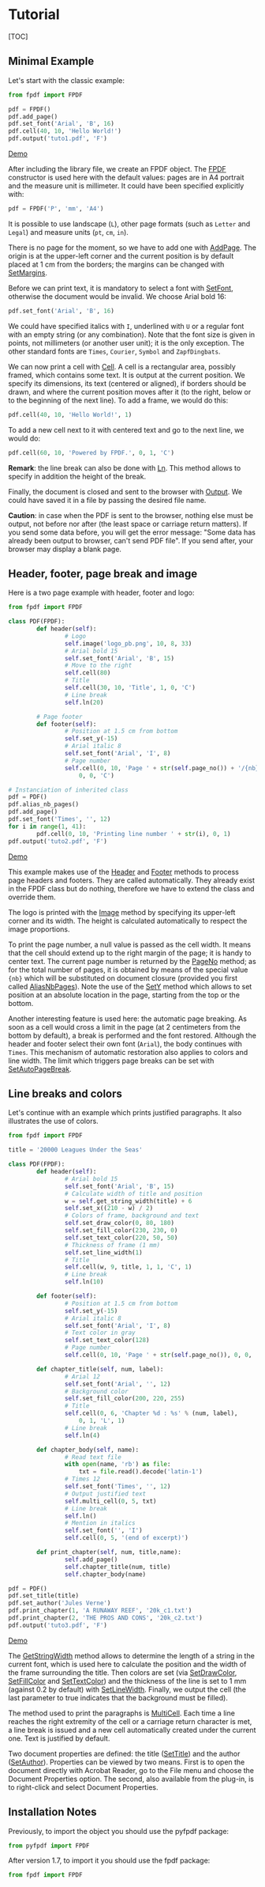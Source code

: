# Tutorial #

[TOC]

## Minimal Example ##

Let's start with the classic example:

```python
from fpdf import FPDF

pdf = FPDF()
pdf.add_page()
pdf.set_font('Arial', 'B', 16)
pdf.cell(40, 10, 'Hello World!')
pdf.output('tuto1.pdf', 'F')
```

[Demo](http://pyfpdf.googlecode.com/hg/tutorial/tuto1.pdf)

After including the library file, we create an FPDF object. The 
[FPDF](reference/FPDF.md) constructor is used here with the default values: 
pages are in A4 portrait and the measure unit is millimeter. It could have been
specified explicitly with:

```python
pdf = FPDF('P', 'mm', 'A4')
```

It is possible to use landscape (`L`), other page formats (such as `Letter` and
 `Legal`) and measure units (`pt`, `cm`, `in`).

There is no page for the moment, so we have to add one with 
[AddPage](reference/AddPage.md). The origin is at the upper-left corner and the
current position is by default placed at 1 cm from the borders; the margins can
be changed with [SetMargins](reference/SetMargins.md).

Before we can print text, it is mandatory to select a font with 
[SetFont](reference/SetFont.md), otherwise the document would be invalid. We
choose Arial bold 16:

```python
pdf.set_font('Arial', 'B', 16)
```

We could have specified italics with `I`, underlined with `U` or a regular font
with an empty string (or any combination). Note that the font size is given in
points, not millimeters (or another user unit); it is the only exception. The
other standard fonts are `Times`, `Courier`, `Symbol` and `ZapfDingbats`.

We can now print a cell with [Cell](reference/Cell.md). A cell is a rectangular
area, possibly framed, which contains some text. It is output at the current
position. We specify its dimensions, its text (centered or aligned), if borders
should be drawn, and where the current position moves after it (to the right,
below or to the beginning of the next line). To add a frame, we would do this:

```python
pdf.cell(40, 10, 'Hello World!', 1)
```

To add a new cell next to it with centered text and go to the next line, we
would do:

```python
pdf.cell(60, 10, 'Powered by FPDF.', 0, 1, 'C')
```

**Remark**: the line break can also be done with [Ln](reference/Ln.md). This
method allows to specify in addition the height of the break.

Finally, the document is closed and sent to the browser with
[Output](reference/Output.md). We could have saved it in a file by passing the
desired file name.

**Caution**: in case when the PDF is sent to the browser, nothing else must be
output, not before nor after (the least space or carriage return matters).
If you send some data before, you will get the error message: "Some data has
already been output to browser, can't send PDF file". If you send after, your
browser may display a blank page.

## Header, footer, page break and image ##

Here is a two page example with header, footer and logo:

```python
from fpdf import FPDF

class PDF(FPDF):
        def header(self):
                # Logo
                self.image('logo_pb.png', 10, 8, 33)
                # Arial bold 15
                self.set_font('Arial', 'B', 15)
                # Move to the right
                self.cell(80)
                # Title
                self.cell(30, 10, 'Title', 1, 0, 'C')
                # Line break
                self.ln(20)

        # Page footer
        def footer(self):
                # Position at 1.5 cm from bottom
                self.set_y(-15)
                # Arial italic 8
                self.set_font('Arial', 'I', 8)
                # Page number
                self.cell(0, 10, 'Page ' + str(self.page_no()) + '/{nb}', 
                    0, 0, 'C')

# Instanciation of inherited class
pdf = PDF()
pdf.alias_nb_pages()
pdf.add_page()
pdf.set_font('Times', '', 12)
for i in range(1, 41):
        pdf.cell(0, 10, 'Printing line number ' + str(i), 0, 1)
pdf.output('tuto2.pdf', 'F')
```

[Demo](http://pyfpdf.googlecode.com/hg/tutorial/tuto2.pdf)

This example makes use of the [Header](reference/Header.md) and 
[Footer](reference/Footer.md) methods to process page headers and footers. They
are called automatically. They already exist in the FPDF class but do nothing,
therefore we have to extend the class and override them.

The logo is printed with the [Image](reference/Image.md) method by specifying
its upper-left corner and its width. The height is calculated automatically to
respect the image proportions.

To print the page number, a null value is passed as the cell width. It means
that the cell should extend up to the right margin of the page; it is handy to
center text. The current page number is returned by
the [PageNo](reference/PageNo.md) method; as for
the total number of pages, it is obtained by means of the special value `{nb}`
which will be substituted on document closure (provided you first called 
[AliasNbPages](reference/AliasNbPages.md)).
Note the use of the [SetY](reference/SetY.md) method which allows to set
position at an absolute location in the page, starting from the top or the
bottom.

Another interesting feature is used here: the automatic page breaking. As soon
as a cell would cross a limit in the page (at 2 centimeters from the bottom by
default), a break is performed and the font restored. Although the header and
footer select their own font (`Arial`), the body continues with `Times`. This
mechanism of automatic restoration also applies to colors and line width. The
limit which triggers page breaks can be set with 
[SetAutoPageBreak](reference/SetAutoPageBreak.md).


## Line breaks and colors ##

Let's continue with an example which prints justified paragraphs. It also
illustrates the use of colors.

```python
from fpdf import FPDF

title = '20000 Leagues Under the Seas'

class PDF(FPDF):
        def header(self):
                # Arial bold 15
                self.set_font('Arial', 'B', 15)
                # Calculate width of title and position
                w = self.get_string_width(title) + 6
                self.set_x((210 - w) / 2)
                # Colors of frame, background and text
                self.set_draw_color(0, 80, 180)
                self.set_fill_color(230, 230, 0)
                self.set_text_color(220, 50, 50)
                # Thickness of frame (1 mm)
                self.set_line_width(1)
                # Title
                self.cell(w, 9, title, 1, 1, 'C', 1)
                # Line break
                self.ln(10)

        def footer(self):
                # Position at 1.5 cm from bottom
                self.set_y(-15)
                # Arial italic 8
                self.set_font('Arial', 'I', 8)
                # Text color in gray
                self.set_text_color(128)
                # Page number
                self.cell(0, 10, 'Page ' + str(self.page_no()), 0, 0, 'C')

        def chapter_title(self, num, label):
                # Arial 12
                self.set_font('Arial', '', 12)
                # Background color
                self.set_fill_color(200, 220, 255)
                # Title
                self.cell(0, 6, 'Chapter %d : %s' % (num, label), 
                    0, 1, 'L', 1)
                # Line break
                self.ln(4)

        def chapter_body(self, name):
                # Read text file
                with open(name, 'rb') as file:
                    txt = file.read().decode('latin-1')
                # Times 12
                self.set_font('Times', '', 12)
                # Output justified text
                self.multi_cell(0, 5, txt)
                # Line break
                self.ln()
                # Mention in italics
                self.set_font('', 'I')
                self.cell(0, 5, '(end of excerpt)')

        def print_chapter(self, num, title,name):
                self.add_page()
                self.chapter_title(num, title)
                self.chapter_body(name)

pdf = PDF()
pdf.set_title(title)
pdf.set_author('Jules Verne')
pdf.print_chapter(1, 'A RUNAWAY REEF', '20k_c1.txt')
pdf.print_chapter(2, 'THE PROS AND CONS', '20k_c2.txt')
pdf.output('tuto3.pdf', 'F')
```

[Demo](http://pyfpdf.googlecode.com/hg/tutorial/tuto3.pdf)

The [GetStringWidth](reference/GetStringWidth.md) method allows to determine
the length of a string in the current font, which is used here to calculate the
position and the width of the frame surrounding the title. Then colors are set
(via [SetDrawColor](reference/SetDrawColor.md), 
[SetFillColor](reference/SetFillColor.md) and 
[SetTextColor](reference/SetTextColor.md)) and the thickness of the line is set
to 1 mm (against 0.2 by default) with
[SetLineWidth](reference/SetLineWidth.md). Finally, we output the cell (the
last parameter to true indicates that the background must be filled).

The method used to print the paragraphs is [MultiCell](reference/MultiCell.md).
Each time a line reaches the right extremity of the cell or a carriage return
character is met, a line break is issued and a new cell automatically created
under the current one. Text is justified by default.

Two document properties are defined: the title 
([SetTitle](reference/SetTitle.md)) and the author 
([SetAuthor](reference/SetAuthor.md)). Properties can be viewed by two means.
First is to open the document directly with Acrobat Reader, go to the File menu
and choose the Document Properties option. The second, also available from the
plug-in, is to right-click and select Document Properties.

## Installation Notes ##

Previously, to import the object you should use the pyfpdf package:

```python
from pyfpdf import FPDF
```

After version 1.7, to import it you should use the fpdf package:

```python
from fpdf import FPDF
```



